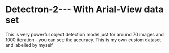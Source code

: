 # Detectron-2--- With Arial-View data set

This is very powerful object detection model just for around 70 images and 1000 iteration - you can see the accuracy.
This is my own custom dataset and labelled by myself
